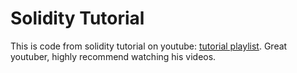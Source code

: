 # Solidity Tutorial
This is code from solidity tutorial on youtube: <a href="https://www.youtube.com/playlist?list=PL16WqdAj66SCOdL6XIFbke-XQg2GW_Avg">tutorial playlist</a>. Great youtuber, highly recommend watching his videos.

